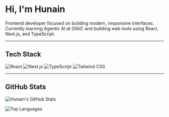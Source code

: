 # Hi, I'm Hunain

Frontend developer focused on building modern, responsive interfaces.  
Currently learning Agentic AI at GIAIC and building web tools using React, Next.js, and TypeScript.

---

## Tech Stack

![React](https://img.shields.io/badge/-React-61DAFB?logo=react&logoColor=white&style=flat)
![Next.js](https://img.shields.io/badge/-Next.js-000000?logo=next.js&logoColor=white&style=flat)
![TypeScript](https://img.shields.io/badge/-TypeScript-3178C6?logo=typescript&logoColor=white&style=flat)
![Tailwind CSS](https://img.shields.io/badge/-TailwindCSS-38B2AC?logo=tailwind-css&logoColor=white&style=flat)

---

## GitHub Stats

![Hunain's GitHub Stats](https://github-readme-stats.vercel.app/api?username=HunainNaeemAnwar&show_icons=true&theme=tokyonight&hide_border=true)

![Top Languages](https://github-readme-stats.vercel.app/api/top-langs/?username=HunainNaeemAnwar&layout=compact&theme=tokyonight&hide_border=true)
